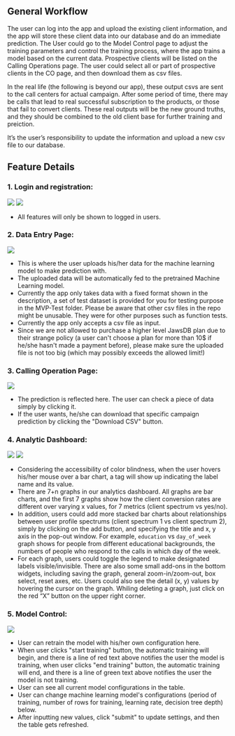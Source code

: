 ## General Workflow

The user can log into the app and upload the existing client information, and the app will store these client data into our database and do an immediate prediction. The User could go to the Model Control page to adjust the training parameters and control the training process, where the app trains a model based on the current data. Prospective clients will be listed on the Calling Operations page. The user could select all or part of prospective clients in the CO page, and then download them as csv files. 

In the real life (the following is beyond our app), these output csvs are sent to the call centers for actual campaign. After some period of time, there may be calls that lead to real successful subscription to the products, or those that fail to convert clients. These real outputs will be the new ground truths, and they should be combined to the old client base for further training and preiction.

It’s the user’s responsibility to update the information and upload a new csv file to our database.

## Feature Details

### 1. Login and registration: 
<img src="imgs/signup.png" size="40%" />
<img src="imgs/login.png" size="40%" />

   - All features will only be shown to logged in users.
   
### 2. Data Entry Page:
<img src="imgs/data entry page.png" size="40%" />
   
   - This is where the user uploads his/her data for the machine learning model to make prediction with.
   - The uploaded data will be automatically fed to the pretrained Machine Learning model.
   - Currently the app only takes data with a fixed format shown in the description, a set of test dataset is provided for you for testing purpose in the MVP-Test folder. Please be aware that other csv files in the repo might be unusable. They were for other purposes such as function tests.
   - Currently the app only accepts a csv file as input.
   - Since we are not allowed to purchase a higher level JawsDB plan due to their strange policy (a user can't choose a plan for more than 10$ if he/she hasn't made a payment before), please make sure the uploaded file is not too big (which may possibly exceeds the allowed limit!)

### 3. Calling Operation Page:
<img src="imgs/calling operation.png" size="40%" />

   - The prediction is reflected here. The user can check a piece of data simply by clicking it.
   - If the user wants, he/she can download that specific campaign prediction by clicking the "Download CSV" button.
   
### 4. Analytic Dashboard:
<img src="imgs/analytics dashboard 1.png" size="40%" />
<img src="imgs/analytics dashboard 2.png" size="40%" />

   - Considering the accessibility of color blindness, when the user hovers his/her mouse over a bar chart, a tag will show up indicating the label name and its value.
   - There are 7+n graphs in our analytics dashboard. All graphs are bar charts, and the first 7 graphs show how the client conversion rates are different over varying x values, for 7 metrics (client spectrum vs yes/no).
   - In addition, users could add more stacked bar charts about relationships between user profile spectrums (client spectrum 1 vs client spectrum 2), simply by clicking on the add button, and specifying the title and x, y axis in the pop-out window. For example, `education` vs `day_of_week` graph shows for people from different educational backgrounds, the numbers of people who respond to the calls in which day of the week.
   - For each graph, users could toggle the legend to make designated labels visible/invisible. There are also some small add-ons in the bottom widgets, including saving the graph, general zoom-in/zoom-out, box select, reset axes, etc. Users could also see the detail (x, y) values by hovering the cursor on the graph. Whiling deleting a graph, just click on the red “X” button on the upper right corner.
   
### 5. Model Control:
<img src="imgs/model_control.png" size="40%" />

   - User can retrain the model with his/her own configuration here.
   - When user clicks "start training" button, the automatic training will begin, and there is a line of red text above notifies the user the model is training, when user clicks "end training" button, the automatic training will end, and there is a line of green text above notifies the user the model is not training.
   - User can see all current model configurations in the table.
   - User can change machine learning model's configurations (period of training, number of rows for training, learning rate, decision tree depth) below.
   - After inputting new values, click "submit" to update settings, and then the table gets refreshed.
